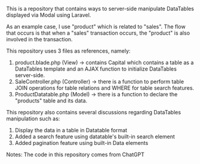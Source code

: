 This is a repository that contains ways to server-side manipulate DataTables displayed via Modal using Laravel.

As an example case, I use "product" which is related to "sales". The flow that occurs is that when a "sales" transaction occurs, the "product" is also involved in the transaction.

This repository uses 3 files as references, namely:
1. product.blade.php (View) -> contains Capital which contains a table as a DataTables template and an AJAX function to initialize DataTables server-side.
2. SaleController.php (Controller) -> there is a function to perform table JOIN operations for table relations and WHERE for table search features.
3. ProductDatatable.php (Model) -> there is a function to declare the "products" table and its data.

This repository also contains several discussions regarding DataTables manipulation such as:
1. Display the data in a table in Datatable format
2. Added a search feature using datatable's built-in search element
3. Added pagination feature using built-in Data elements

Notes:
The code in this repository comes from ChatGPT
